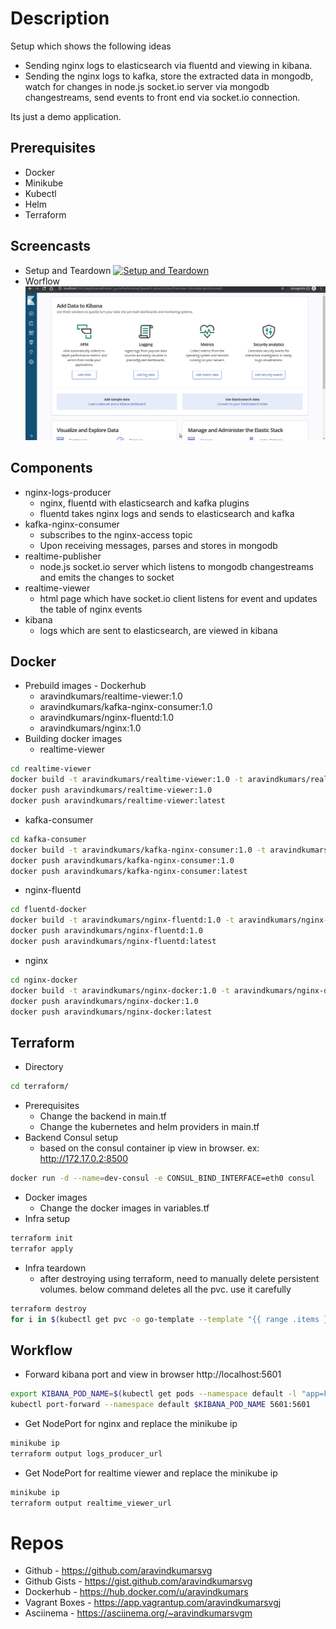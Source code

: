 # Description
Setup which shows the following ideas
  - Sending nginx logs to elasticsearch via fluentd and viewing in kibana.
  - Sending the nginx logs to kafka, store the extracted data in mongodb, watch for changes in node.js socket.io server via mongodb changestreams, send events to front end via socket.io connection.

Its just a demo application.
## Prerequisites
  - Docker
  - Minikube
  - Kubectl
  - Helm
  - Terraform
## Screencasts
  - Setup and Teardown
[![Setup and Teardown](https://asciinema.org/a/256791.svg)](https://asciinema.org/a/256791)
  - Worflow
![Workflow](screencasts/nginx_logs_viewer_realtime_and_searchengine.gif)
## Components
  - nginx-logs-producer
    - nginx, fluentd with elasticsearch and kafka plugins
    - fluentd takes nginx logs and sends to elasticsearch and kafka
  - kafka-nginx-consumer
    - subscribes to the nginx-access topic
    - Upon receiving messages, parses and stores in mongodb
  - realtime-publisher
    - node.js socket.io server which listens to mongodb changestreams and emits the changes to socket
  - realtime-viewer
    - html page which have socket.io client listens for event and updates the table of nginx events
  - kibana
    - logs which are sent to elasticsearch, are viewed in kibana
## Docker
  - Prebuild images - Dockerhub
    - aravindkumars/realtime-viewer:1.0
    - aravindkumars/kafka-nginx-consumer:1.0
    - aravindkumars/nginx-fluentd:1.0
    - aravindkumars/nginx:1.0
  - Building docker images
    - realtime-viewer
```sh
cd realtime-viewer
docker build -t aravindkumars/realtime-viewer:1.0 -t aravindkumars/realtime-viewer:latest . 
docker push aravindkumars/realtime-viewer:1.0
docker push aravindkumars/realtime-viewer:latest 
```
   - kafka-consumer
```sh
cd kafka-consumer
docker build -t aravindkumars/kafka-nginx-consumer:1.0 -t aravindkumars/kafka-nginx-consumer:latest . 
docker push aravindkumars/kafka-nginx-consumer:1.0
docker push aravindkumars/kafka-nginx-consumer:latest 
```
   - nginx-fluentd
```sh
cd fluentd-docker
docker build -t aravindkumars/nginx-fluentd:1.0 -t aravindkumars/nginx-fluentd:latest . 
docker push aravindkumars/nginx-fluentd:1.0
docker push aravindkumars/nginx-fluentd:latest 
```
   - nginx
```sh
cd nginx-docker
docker build -t aravindkumars/nginx-docker:1.0 -t aravindkumars/nginx-docker:latest . 
docker push aravindkumars/nginx-docker:1.0 
docker push aravindkumars/nginx-docker:latest 
```
## Terraform
  - Directory 
```sh
cd terraform/
```
  - Prerequisites
    - Change the backend in main.tf
    - Change the kubernetes and helm providers in main.tf
  - Backend Consul setup
    - based on the consul container ip view in browser. ex: http://172.17.0.2:8500
```sh
docker run -d --name=dev-consul -e CONSUL_BIND_INTERFACE=eth0 consul
```
  - Docker images
    - Change the docker images in variables.tf
  - Infra setup
```sh
terraform init
terrafor apply
```
  - Infra teardown
    - after destroying using terraform, need to manually delete persistent volumes. below command deletes all the pvc. use it carefully
```sh
terraform destroy
for i in $(kubectl get pvc -o go-template --template "{{ range .items }} {{ .metadata.name }} {{ end }}"); do kubectl delete "pvc/${i}"; done
```
## Workflow
  - Forward kibana port and view in browser http://localhost:5601
```sh
export KIBANA_POD_NAME=$(kubectl get pods --namespace default -l "app=kibana,release=kibana" -o jsonpath="{.items[0].metadata.name}")
kubectl port-forward --namespace default $KIBANA_POD_NAME 5601:5601
```
  - Get NodePort for nginx and replace the minikube ip
```sh
minikube ip
terraform output logs_producer_url
```
  - Get NodePort for realtime viewer and replace the minikube ip
```sh
minikube ip
terraform output realtime_viewer_url
```
# Repos
  - Github - https://github.com/aravindkumarsvg
  - Github Gists - https://gist.github.com/aravindkumarsvg
  - Dockerhub - https://hub.docker.com/u/aravindkumars
  - Vagrant Boxes - https://app.vagrantup.com/aravindkumarsvgj
  - Asciinema - https://asciinema.org/~aravindkumarsvgm
